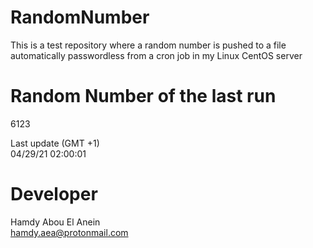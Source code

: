 # RandomNumber    
This is a test repository where a random number is pushed to a file automatically passwordless from a cron job in my Linux CentOS server    
# Random Number of the last run   
6123
      
Last update (GMT +1)    
04/29/21 02:00:01
# Developer    
Hamdy Abou El Anein   
hamdy.aea@protonmail.com
